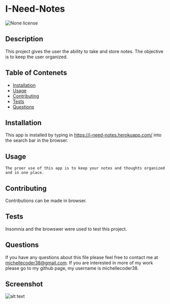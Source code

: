 # I-Need-Notes
![None license](https://img.shields.io/badge/license-None-Red.svg)
## Description
This project gives the user the ability to take and store notes. The objective is to keep the user organized.
## Table of Contenets

* [Installation](#installation)
* [Usage](#usage)
* [Contributing](#contributing)
* [Tests](#tests)
* [Questions](#questions)

## Installation
  This app is installed by typing in https://i-need-notes.herokuapp.com/ into the search bar in the browser.

  ## Usage
    The proer use of this app is to keep your notes and thoughts organized and in one place.


 

## Contributing
Contributions can be made in browser.

## Tests
  Insomnia and the browswer were used to test this project.

  ## Questions

  If you have any questions about this file please feel free to contact me at michellecoder38@gmail.com.
  If you are interested in more of my work please go to my github page, my username is michellecoder38.

## Screenshot

![alt text](http://url/to/Notes-pic.png)


